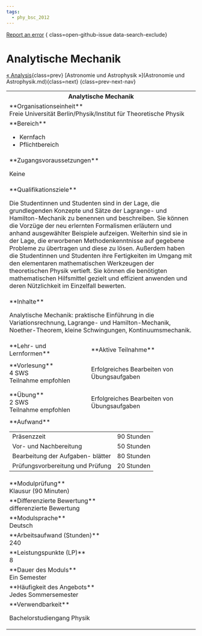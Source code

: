 ```yaml
---
tags:
  - phy_bsc_2012
---
```

[Report an error](https://github.com/SGSSGene/FUB-SUP/issues/new?title=Error%20in%20%22Analytische%20Mechanik%22&body=There%20seems%20to%20be%20an%20error%20in%20module%20%22Analytische%20Mechanik%22%2E%0A%0A%3CDescribe%20here%20a%20slightly%20more%20detailed%20description%20of%20what%20is%20wrong%3E&labels=bug)
{ class=open-github-issue data-search-exclude}

# Analytische Mechanik

[« Analysis](Analysis.md){class=prev}
[Astronomie und Astrophysik »](Astronomie und Astrophysik.md){class=next}
{class=prev-next-nav}

<table markdown id="moduledesc">
<tr markdown class="moduledesc_head"><th colspan="2">Analytische Mechanik </th></tr>
<tr markdown><td colspan="2">**Organisationseinheit**   <br>Freie Universität Berlin/Physik/Institut für Theoretische Physik</td></tr>

<tr markdown><td colspan="2">**Bereich**<br>


- Kernfach
- Pflichtbereich

</td></tr>

<tr markdown><td colspan="2">**Zugangsvoraussetzungen** <br>

Keine


</td></tr>
<tr markdown><td colspan="2">**Qualifikationsziele**    <br>

Die Studentinnen und Studenten sind in der Lage, die grundlegenden Konzepte
und Sätze der Lagrange- und Hamilton-Mechanik zu benennen und beschreiben.
Sie können die Vorzüge der neu erlernten Formalismen erläutern und anhand
ausgewählter Beispiele aufzeigen. Weiterhin sind sie in der Lage, die
erworbenen Methodenkenntnisse auf gegebene Probleme zu übertragen und diese
zu lösen. Außerdem haben die Studentinnen und Studenten ihre Fertigkeiten im
Umgang mit den elementaren mathematischen Werkzeugen der theoretischen
Physik vertieft. Sie können die benötigten mathematischen Hilfsmittel
gezielt und effizient anwenden und deren Nützlichkeit im Einzelfall
bewerten.


</td></tr>
<tr markdown><td colspan="2">**Inhalte**                <br>

Analytische Mechanik: praktische Einführung in die Variationsrechnung,
Lagrange- und Hamilton-Mechanik, Noether-Theorem, kleine Schwingungen,
Kontinuumsmechanik.


</td></tr>

<tr markdown><td>**Lehr- und Lernformen**</td><td>**Aktive Teilnahme**</td></tr>
<tr markdown><td> **Vorlesung** <br>4 SWS <br> Teilnahme empfohlen</td><td>

Erfolgreiches Bearbeiten von Übungsaufgaben
</td></tr>
<tr markdown><td> **Übung** <br>2 SWS <br> Teilnahme empfohlen</td><td>

Erfolgreiches Bearbeiten von Übungsaufgaben
</td></tr>
<tr markdown><td colspan="2">**Aufwand**                <br>
<table class="aufwand_table">
<tr><td>Präsenzzeit</td><td>90 Stunden</td></tr>
<tr><td>Vor- und Nachbereitung</td><td>50 Stunden</td></tr>
<tr><td>Bearbeitung der Aufgaben- blätter</td><td>80 Stunden</td></tr>
<tr><td>Prüfungsvorbereitung und Prüfung</td><td>20 Stunden</td></tr>
</table>

</td></tr>
<tr markdown><td colspan="2">**Modulprüfung**             <br>Klausur (90 Minuten)


</td></tr>
<tr markdown><td colspan="2">**Differenzierte Bewertung** <br>differenzierte Bewertung

</td></tr>
<tr markdown><td colspan="2">**Modulsprache**             <br>Deutsch</td></tr>
<tr markdown><td colspan="2">**Arbeitsaufwand (Stunden)** <br>240</td></tr>
<tr markdown><td colspan="2">**Leistungspunkte (LP)**     <br>8</td></tr>
<tr markdown><td colspan="2">**Dauer des Moduls**         <br>Ein Semester</td></tr>
<tr markdown><td colspan="2">**Häufigkeit des Angebots**  <br>Jedes Sommersemester</td></tr>
<tr markdown><td colspan="2">**Verwendbarkeit**           <br>

Bachelorstudiengang Physik


</td></tr>

</table>
